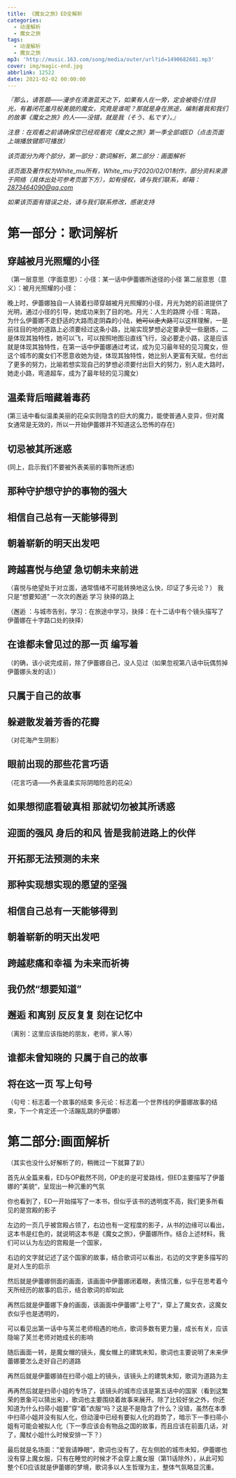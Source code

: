```yaml
---
title: 《魔女之旅》ED全解析
categories:
  - 动漫解析
  - 魔女之旅
tags:
  - 动漫解析
  - 魔女之旅
mp3: 'http://music.163.com/song/media/outer/url?id=1490682681.mp3'
cover: img/magic-end.jpg
abbrlink: 12522
date: 2021-02-02 00:00:00
---
```

*『那么，请答题——漫步在清澈蓝天之下，如果有人在一旁，定会被吸引住目光，有着闭花羞月般美貌的魔女，究竟是谁呢？那就是身在旅途，编制着我和我们的故事《魔女之旅》的人——没错，就是我（そう、私です）。』*

*注意：在观看之前请确保您已经观看完《魔女之旅》第一季全部或ED（点击页面上端播放键即可播放）*

*该页面分为两个部分，第一部分：歌词解析，第二部分：画面解析*

*该页面及著作权为White_mu所有，White_mu于2020/02/01制作，部分资料来源于网络（具体出处可参考页面下方），如有侵权，请与我们联系，邮箱：2873464090@qq.com*

*如果该页面有错误之处，请与我们联系修改，感谢支持*

# 第一部分：歌词解析

## 穿越被月光照耀的小径

（第一层意思（字面意思）：小径：某一话中伊蕾娜所途径的小径 第二层意思（意义）：被月光照耀的小径：

晚上时，伊蕾娜独自一人骑着扫帚穿越被月光照耀的小径，月光为她的前进提供了光明，通过小径的引导，她成功来到了目的地。月光：人生的路牌 小径：弯路，为什么伊蕾娜不走舒适的大路而走阴森的小陆，~~她可以走大路~~可以这样理解，一是前往目的地的道路上必须要经过这条小路，比喻实现梦想必定要承受一些磨炼，二是体现其独特性，她可以飞，可以按照地图沿直线飞行，没必要走小路，这是应该就是体现其独特性，在第一话中伊蕾娜通过考试，成为见习最年轻的见习魔女，但这个城市的魔女们不愿意收她为徒，体现其独特性，她比别人更富有天赋，也付出了更多的努力，比喻若想实现自己的梦想必须要付出巨大的努力，别人走大路时，她走小路，弯道超车，成为了最年轻的见习魔女）

## 温柔背后暗藏着毒药

(第三话中看似温柔美丽的花朵实则隐含的巨大的魔力，能使普通人变异，但对魔女通常是无效的，所以一开始伊蕾娜并不知道这么恐怖的存在)

## 切忌被其所迷惑

(同上，启示我们不要被外表美丽的事物所迷惑)

## 那种守护想守护的事物的强大

## 相信自己总有一天能够得到

## 朝着崭新的明天出发吧

## 跨越喜悦与绝望 急切朝未来前进

（喜悦与绝望处于对立面，通常情绪不可能转换地这么快，印证了多元论？）
我只是“想要知道”
一次次的邂逅 学习 抉择的路上

（邂逅 ：与城市告别，学习：在旅途中学习，抉择：在十二话中有个镜头描写了伊蕾娜在十字路口处的抉择）

## 在谁都未曾见过的那一页 编写着

（的确，该小说完成前，除了伊蕾娜自己，没人见过（如果忽视第八话中玩偶剪掉伊蕾娜头发的话））

## 只属于自己的故事

## 躲避散发着芳香的花瓣

（对花海产生阴影）

## 眼前出现的那些花言巧语

（花言巧语——外表温柔实际阴暗险恶的花朵）

## 如果想彻底看破真相 那就切勿被其所诱惑

## 迎面的强风 身后的和风 皆是我前进路上的伙伴

## 开拓那无法预测的未来

## 那种实现想实现的愿望的坚强

## 相信自己总有一天能够得到

## 朝着崭新的明天出发吧

## 跨越悲痛和幸福 为未来而祈祷

## 我仍然“想要知道”

## 邂逅 和离别 反反复复 刻在记忆中

（离别：这里应该指她的朋友，老师，家人等）

## 谁都未曾知晓的 只属于自己的故事

## 将在这一页 写上句号

（句号：标志着一个故事的结束 多元论：标志着一个世界线的伊蕾娜故事的结束，下一个肯定还一个活蹦乱跳的伊蕾娜）

# 第二部分:画面解析

（其实也没什么好解析了的，稍微过一下就算了趴）

首先从全篇来看，ED与OP截然不同，OP走的是可爱路线，但ED主要描写了伊蕾娜的”美貌“，呈现出一种沉重的气氛

你也看到了，ED一开始描写了一本书，但似乎该书的透明度不高，我们更多所看见的是宫殿的影子

左边的一页几乎被宫殿占领了，右边也有一定程度的影子，从书的边缘可以看出，这本书是红色的，就说明这本书是《魔女之旅》，伊蕾娜所作。结合上述材料，我们可以认为左边的宫殿是一个国家，

右边的文字就记述了这个国家的故事，结合歌词可以看出，右边的文字更多描写的是对人生的启示

然后就是伊蕾娜侧面的画面，该画面中伊蕾娜闭着眼，表情沉重，似乎在思考着今天所经历的故事的启示，结合歌词的却如此

再然后就是伊蕾娜下身的画面，该画面中伊蕾娜”上号了“，穿上了魔女衣，这魔女衣似乎也是透明的，

可以看见出第一话中与芙兰老师相遇的地点，歌词多数有更力量，成长有关，应该隐喻了芙兰老师对她成长的影响

随后画面一转，是魔女帽的镜头，魔女帽上的建筑未知，歌词也主要说明了未来伊蕾娜要怎么走好自己的道路

再然后就是伊蕾娜骑在扫帚小姐上的镜头，该镜头上的建筑未知，歌词为道路为主

再再然后就是扫帚小姐的专场了，该镜头的城市应该是第五话中的国家（看到这繁荣的景象可以猜出来），歌词也主要围绕着故事来展开。除了比较好坐之外，你还知道为什么扫帚小姐要”穿“着”衣服“吗？这是不是隐含了什么？没错，虽然在本季中扫帚小姐并没有拟人化，但动漫中已经有要拟人化的趋势了，暗示下一季扫帚小姐有可能会被拟人化（下一季应该会有物品之国的故事，而且应该在前面几话，对了，魔杖小姐什么时候安排一下？）

最后就是名场面：”爱我请睁眼“，歌词也没有了，在左侧脸的城市未知，伊蕾娜也没有穿上魔女服，只有在睡觉的时候才不会穿上魔女服（第11话除外），从此可知整个ED应该就是伊蕾娜的梦境，歌词多以人生哲理为主，整体气氛略显沉重。

